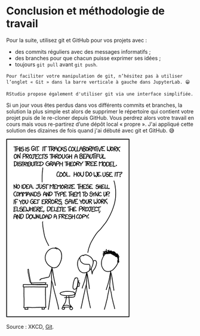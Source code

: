 # Conclusion et méthodologie de travail

Pour la suite, utilisez git et GitHub pour vos projets avec :

- des commits réguliers avec des messages informatifs ;
- des branches pour que chacun puisse exprimer ses idées ;
- toujours `git pull` avant `git push`.

```{hint}
Pour faciliter votre manipulation de git, n’hésitez pas à utiliser l’onglet « Git » dans la barre verticale à gauche dans JupyterLab. 😁

RStudio propose également d'utiliser git via une interface simplifiée.
```

Si un jour vous êtes perdus dans vos différents commits et branches, la solution la plus simple est alors de supprimer le répertoire qui contient votre projet puis de le re-cloner depuis GitHub. Vous perdrez alors votre travail en cours mais vous re-partirez d’une dépôt local « propre ». J'ai appliqué cette solution des dizaines de fois quand j'ai débuté avec git et GitHub. 😅

![](img/xkcs_git.png)

Source : XKCD, [Git](https://xkcd.com/1597/).